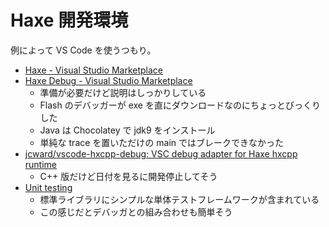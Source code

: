 # Haxe 開発環境
例によって VS Code を使うつもり。
- [Haxe - Visual Studio Marketplace](https://marketplace.visualstudio.com/items?itemName=nadako.vshaxe)
- [Haxe Debug - Visual Studio Marketplace](https://marketplace.visualstudio.com/items?itemName=vshaxe.haxe-debug)
    - 準備が必要だけど説明はしっかりしている
    - Flash のデバッガーが exe を直にダウンロードなのにちょっとびっくりした
    - Java は Chocolatey で jdk9 をインストール
    - 単純な trace を置いただけの main ではブレークできなかった
- [jcward/vscode-hxcpp-debug: VSC debug adapter for Haxe hxcpp runtime](https://github.com/jcward/vscode-hxcpp-debug)
    - C++ 版だけど日付を見るに開発停止してそう
- [Unit testing](https://haxe.org/manual/std-unit-testing.html)
    - 標準ライブラリにシンプルな単体テストフレームワークが含まれている
    - この感じだとデバッガとの組み合わせも簡単そう